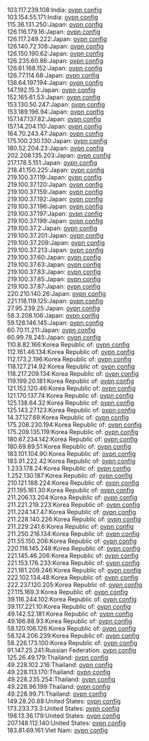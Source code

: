 103.117.239.108:India: [ovpn config](vpn/103_117_239_108.ovpn)  
103.154.55.171:India: [ovpn config](vpn/103_154_55_171.ovpn)  
115.36.131.250:Japan: [ovpn config](vpn/115_36_131_250.ovpn)  
126.116.179.16:Japan: [ovpn config](vpn/126_116_179_16.ovpn)  
126.117.249.222:Japan: [ovpn config](vpn/126_117_249_222.ovpn)  
126.140.72.108:Japan: [ovpn config](vpn/126_140_72_108.ovpn)  
126.150.190.62:Japan: [ovpn config](vpn/126_150_190_62.ovpn)  
126.235.60.86:Japan: [ovpn config](vpn/126_235_60_86.ovpn)  
126.61.168.152:Japan: [ovpn config](vpn/126_61_168_152.ovpn)  
126.77.114.68:Japan: [ovpn config](vpn/126_77_114_68.ovpn)  
138.64.197.194:Japan: [ovpn config](vpn/138_64_197_194.ovpn)  
147.192.15.3:Japan: [ovpn config](vpn/147_192_15_3.ovpn)  
152.165.61.53:Japan: [ovpn config](vpn/152_165_61_53.ovpn)  
153.130.50.247:Japan: [ovpn config](vpn/153_130_50_247.ovpn)  
153.189.196.94:Japan: [ovpn config](vpn/153_189_196_94.ovpn)  
157.147.137.82:Japan: [ovpn config](vpn/157_147_137_82.ovpn)  
157.14.204.110:Japan: [ovpn config](vpn/157_14_204_110.ovpn)  
164.70.243.47:Japan: [ovpn config](vpn/164_70_243_47.ovpn)  
175.100.230.130:Japan: [ovpn config](vpn/175_100_230_130.ovpn)  
180.52.204.23:Japan: [ovpn config](vpn/180_52_204_23.ovpn)  
202.208.135.203:Japan: [ovpn config](vpn/202_208_135_203.ovpn)  
217.178.5.151:Japan: [ovpn config](vpn/217_178_5_151.ovpn)  
218.41.150.225:Japan: [ovpn config](vpn/218_41_150_225.ovpn)  
219.100.37.119:Japan: [ovpn config](vpn/219_100_37_119.ovpn)  
219.100.37.120:Japan: [ovpn config](vpn/219_100_37_120.ovpn)  
219.100.37.159:Japan: [ovpn config](vpn/219_100_37_159.ovpn)  
219.100.37.192:Japan: [ovpn config](vpn/219_100_37_192.ovpn)  
219.100.37.196:Japan: [ovpn config](vpn/219_100_37_196.ovpn)  
219.100.37.197:Japan: [ovpn config](vpn/219_100_37_197.ovpn)  
219.100.37.199:Japan: [ovpn config](vpn/219_100_37_199.ovpn)  
219.100.37.2:Japan: [ovpn config](vpn/219_100_37_2.ovpn)  
219.100.37.201:Japan: [ovpn config](vpn/219_100_37_201.ovpn)  
219.100.37.209:Japan: [ovpn config](vpn/219_100_37_209.ovpn)  
219.100.37.213:Japan: [ovpn config](vpn/219_100_37_213.ovpn)  
219.100.37.60:Japan: [ovpn config](vpn/219_100_37_60.ovpn)  
219.100.37.63:Japan: [ovpn config](vpn/219_100_37_63.ovpn)  
219.100.37.83:Japan: [ovpn config](vpn/219_100_37_83.ovpn)  
219.100.37.85:Japan: [ovpn config](vpn/219_100_37_85.ovpn)  
219.100.37.87:Japan: [ovpn config](vpn/219_100_37_87.ovpn)  
220.210.140.26:Japan: [ovpn config](vpn/220_210_140_26.ovpn)  
221.118.119.125:Japan: [ovpn config](vpn/221_118_119_125.ovpn)  
27.95.239.25:Japan: [ovpn config](vpn/27_95_239_25.ovpn)  
58.3.208.106:Japan: [ovpn config](vpn/58_3_208_106.ovpn)  
59.128.146.145:Japan: [ovpn config](vpn/59_128_146_145.ovpn)  
60.70.11.211:Japan: [ovpn config](vpn/60_70_11_211.ovpn)  
60.99.78.245:Japan: [ovpn config](vpn/60_99_78_245.ovpn)  
110.8.82.166:Korea Republic of: [ovpn config](vpn/110_8_82_166.ovpn)  
112.161.46.134:Korea Republic of: [ovpn config](vpn/112_161_46_134.ovpn)  
112.173.2.196:Korea Republic of: [ovpn config](vpn/112_173_2_196.ovpn)  
118.127.214.92:Korea Republic of: [ovpn config](vpn/118_127_214_92.ovpn)  
118.217.209.134:Korea Republic of: [ovpn config](vpn/118_217_209_134.ovpn)  
119.199.20.181:Korea Republic of: [ovpn config](vpn/119_199_20_181.ovpn)  
121.152.120.46:Korea Republic of: [ovpn config](vpn/121_152_120_46.ovpn)  
121.170.137.74:Korea Republic of: [ovpn config](vpn/121_170_137_74.ovpn)  
125.138.64.32:Korea Republic of: [ovpn config](vpn/125_138_64_32.ovpn)  
125.143.27.123:Korea Republic of: [ovpn config](vpn/125_143_27_123.ovpn)  
14.37.127.69:Korea Republic of: [ovpn config](vpn/14_37_127_69.ovpn)  
175.208.230.194:Korea Republic of: [ovpn config](vpn/175_208_230_194.ovpn)  
175.209.135.119:Korea Republic of: [ovpn config](vpn/175_209_135_119.ovpn)  
180.67.234.142:Korea Republic of: [ovpn config](vpn/180_67_234_142.ovpn)  
180.69.89.51:Korea Republic of: [ovpn config](vpn/180_69_89_51.ovpn)  
183.101.104.90:Korea Republic of: [ovpn config](vpn/183_101_104_90.ovpn)  
183.91.222.42:Korea Republic of: [ovpn config](vpn/183_91_222_42.ovpn)  
1.233.178.24:Korea Republic of: [ovpn config](vpn/1_233_178_24.ovpn)  
1.252.130.187:Korea Republic of: [ovpn config](vpn/1_252_130_187.ovpn)  
210.121.188.224:Korea Republic of: [ovpn config](vpn/210_121_188_224.ovpn)  
211.195.161.30:Korea Republic of: [ovpn config](vpn/211_195_161_30.ovpn)  
211.206.13.204:Korea Republic of: [ovpn config](vpn/211_206_13_204.ovpn)  
211.221.219.223:Korea Republic of: [ovpn config](vpn/211_221_219_223.ovpn)  
211.224.147.47:Korea Republic of: [ovpn config](vpn/211_224_147_47.ovpn)  
211.228.140.226:Korea Republic of: [ovpn config](vpn/211_228_140_226.ovpn)  
211.229.241.6:Korea Republic of: [ovpn config](vpn/211_229_241_6.ovpn)  
211.250.216.134:Korea Republic of: [ovpn config](vpn/211_250_216_134.ovpn)  
211.55.150.206:Korea Republic of: [ovpn config](vpn/211_55_150_206.ovpn)  
220.118.145.248:Korea Republic of: [ovpn config](vpn/220_118_145_248.ovpn)  
221.145.46.206:Korea Republic of: [ovpn config](vpn/221_145_46_206.ovpn)  
221.153.176.233:Korea Republic of: [ovpn config](vpn/221_153_176_233.ovpn)  
221.161.209.246:Korea Republic of: [ovpn config](vpn/221_161_209_246.ovpn)  
222.102.134.48:Korea Republic of: [ovpn config](vpn/222_102_134_48.ovpn)  
222.237.120.205:Korea Republic of: [ovpn config](vpn/222_237_120_205.ovpn)  
27.115.169.3:Korea Republic of: [ovpn config](vpn/27_115_169_3.ovpn)  
39.116.244.102:Korea Republic of: [ovpn config](vpn/39_116_244_102.ovpn)  
39.117.221.10:Korea Republic of: [ovpn config](vpn/39_117_221_10.ovpn)  
49.142.52.181:Korea Republic of: [ovpn config](vpn/49_142_52_181.ovpn)  
49.166.88.93:Korea Republic of: [ovpn config](vpn/49_166_88_93.ovpn)  
58.120.106.126:Korea Republic of: [ovpn config](vpn/58_120_106_126.ovpn)  
58.124.206.239:Korea Republic of: [ovpn config](vpn/58_124_206_239.ovpn)  
58.226.173.100:Korea Republic of: [ovpn config](vpn/58_226_173_100.ovpn)  
91.147.25.241:Russian Federation: [ovpn config](vpn/91_147_25_241.ovpn)  
125.26.49.179:Thailand: [ovpn config](vpn/125_26_49_179.ovpn)  
49.228.102.216:Thailand: [ovpn config](vpn/49_228_102_216.ovpn)  
49.228.113.170:Thailand: [ovpn config](vpn/49_228_113_170.ovpn)  
49.228.235.254:Thailand: [ovpn config](vpn/49_228_235_254.ovpn)  
49.228.96.199:Thailand: [ovpn config](vpn/49_228_96_199.ovpn)  
49.228.99.71:Thailand: [ovpn config](vpn/49_228_99_71.ovpn)  
149.28.20.88:United States: [ovpn config](vpn/149_28_20_88.ovpn)  
173.233.73.3:United States: [ovpn config](vpn/173_233_73_3.ovpn)  
198.13.36.179:United States: [ovpn config](vpn/198_13_36_179.ovpn)  
207.148.112.140:United States: [ovpn config](vpn/207_148_112_140.ovpn)  
183.81.69.161:Viet Nam: [ovpn config](vpn/183_81_69_161.ovpn)  
